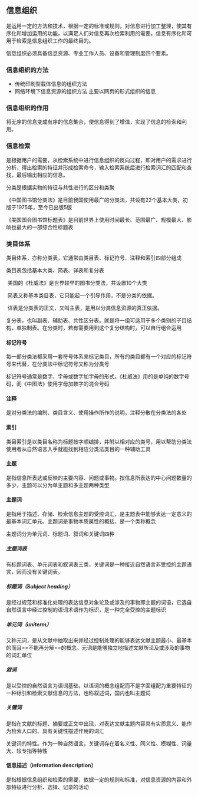 ## 信息组织

是运用一定的方法和技术，根据一定的标准或规则，对信息进行加工整理，使其有序化和增加运用的功能，以满足人们对信息再次检索利用的需要。信息有序化和可用于检索是信息组织工作的最终目的。



信息组织必须具备信息资源、专业工作人员、设备和管理制度四个要素。



### 信息组织的方法

- 传统印刷型载体信息的组织方法
- 网络环境下信息资源的组织方法 主要以网页的形式组织的信息



### 信息组织的作用

将无序的信息变成有序的信息集合，使信息得到了增值，实现了信息的检索和利用。



### 信息检索

是根据用户的需要，从检索系统中进行信息组织的反向过程，即对用户的需求进行分析，得出检索的特征并形成检索命令，输入检索系统后进行检索词汇的匹配和查找，最后输出相应的信息。





分类是根据实物的特征与共性进行的区分和类聚





《中国图书馆分类法》是目前我国使用最广的分类法，共设有22个基本大类，初版于1975年，至今已出版5版

《美国国会图书馆标题表》是目前世界上使用时间最长、范围最广、规模最大、影响也最大的一部综合性标题表

### 类目体系

类目体系，亦称分类表，它通常由类目表、标记符号、注释和索引四部分组成

类目表包括基本大类、简表、详表和复分表

​	美国的《杜威法》是世界较早的图书分类法，共设置10个大类

​	简表又称基本类目表，它只能起一个引导作用，不是分类的依据。

​	详表是分类表的正文，又叫主表，是用以分类信息资源的真正依据。

​	复分表，也叫副表、辅助表、共性区分表。就是将一组可适用于多个类别的子目结构，单独制表。在分类时，若有需要用到这个复分结构时，可以自行组合运用



#### 标记符号

每一部分类法都采用一套符号体系来标记类目，所有的类目都有一个对应的标记符号来代替，在分类法中标记符号又称为分类号

标记符号通常是数字、字母或数字加字母的形式。《杜威法》用的是单纯的数字号码，而《中图法》使用字母加数字的混合号码



#### 注释

是对分类法的编制、类目含义、使用操作所作的说明，注释分散在分类法的各处



#### 索引

类目索引是以类目名称为标题按字顺编排，并附以相对应的类号，用以帮助分类法使用者从自然语言入手就能找到相应分类法类目的一种辅助工具





#### 主题

是指信息所表达或反映的主要内容、问题或事物。按信息所表达的中心问题数量的多少，主题可以分为单主题和多主题两种类型

#### 主题词

是指用于描述、存储、检索信息主题的受控词汇，是主题表中能够表达一定意义的最基本词汇单元。主题词是事物本质属性的概括，是一个类称概念

主题词分为单元词、标题词、叙词和关键词四种

##### 主题词表

有标题词表、单元词表和叙词表三类，关键词是一种接近自然语言非受控的主题语言，因而没有关键词表。



##### 标题词（Subject heading）

是经过规范和标准化处理的表达信息对象论及或涉及的事物即主题的词语，它选自自然语言中经过控制的语词术语作为标识，是一种完全受控的主题标识

##### 单元词（uniterm）

又称元词，是从文献中抽取出来并经过控制处理的能够表达文献主题最小、最基本的而且==不能再分解==的概念。元词是能够独立地描述文献所论及或涉及的事物的词汇单位

##### 叙词

是以受控的自然语言为语词基础，以语词的概念组配而不是字面组配为重要特征的一种标引和检索文献信息的方法，也称叙述词，国内也叫主题词

##### 关键词

是指在文献的标题、摘要或正文中出现，对表达文献主题内容具有实质意义、能作为检索入口的、具有关键性描述作用的词汇

关键词的特性。作为一种自然语言，关键词存在着名义性、同义性、模糊性、词量大、较专指等特性



#### 信息描述（information description）

是指根据信息组织和检索的需要，依据一定的规则和标准，对信息资源的内容和外部特征进行分析、选择、记录的活动